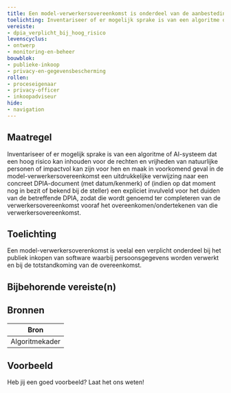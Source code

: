 ```yaml
---
title: Een model-verwerkersovereenkomst is onderdeel van de aanbesteding als persoonsgegevens worden verwerkt 
toelichting: Inventariseer of er mogelijk sprake is van een algoritme of AI-systeem dat een hoog risico kan inhouden voor de rechten en vrijheden van natuurlijke personen of impactvol kan zijn voor hen en maak in voorkomend geval in de model-verwerkersovereenkomst een uitdrukkelijke verwijzing naar een concreet DPIA-document (met datum/kenmerk) of (indien op dat moment nog in bezit of bekend bij de steller) een expliciet invulveld voor het duiden van de betreffende DPIA, zodat die wordt genoemd ter completeren van de verwerkersovereenkomst vooraf het overeenkomen/ondertekenen van die verwerkersovereenkomst.
vereiste:
- dpia_verplicht_bij_hoog_risico
levenscyclus:
- ontwerp
- monitoring-en-beheer
bouwblok:
- publieke-inkoop
- privacy-en-gegevensbescherming
rollen:
- proceseigenaar
- privacy-officer
- inkoopadviseur
hide:
- navigation
---
```


<!-- tags -->
## Maatregel

Inventariseer of er mogelijk sprake is van een algoritme of AI-systeem dat een hoog risico kan inhouden voor de rechten en vrijheden van natuurlijke personen of impactvol kan zijn voor hen en maak in voorkomend geval in de model-verwerkersovereenkomst een uitdrukkelijke verwijzing naar een concreet DPIA-document (met datum/kenmerk) of (indien op dat moment nog in bezit of bekend bij de steller) een expliciet invulveld voor het duiden van de betreffende DPIA, zodat die wordt genoemd ter completeren van de verwerkersovereenkomst vooraf het overeenkomen/ondertekenen van die verwerkersovereenkomst.

## Toelichting

Een model-verwerkersoverenkomst is veelal een verplicht onderdeel bij het publiek inkopen van software waarbij persoonsgegevens worden verwerkt en bij de totstandkoming van de overeenkomst.

## Bijbehorende vereiste(n)

<!-- list_vereisten_on_maatregelen_page -->

## Bronnen

| Bron                        |
|-----------------------------|
|Algoritmekader|

## Voorbeeld

Heb jij een goed voorbeeld? Laat het ons weten!

